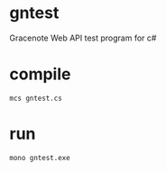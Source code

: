 # gntest

Gracenote Web API test program for c#

# compile
```
mcs gntest.cs
```

# run
```
mono gntest.exe
```
